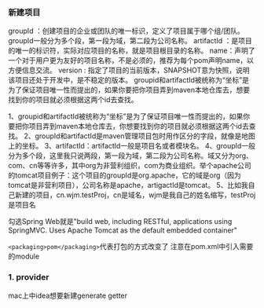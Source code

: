 

### 新建项目
groupId ：创建项目的企业或团队的唯一标识，定义了项目属于哪个组/团队。groupId一般分为多个段，第一段为域，第二段为公司名称。
artifactId ：是项目的唯一的标识符，实际对应项目的名称，就是项目根目录的名称。
name：声明了一个对于用户更为友好的项目名称，不是必须的，推荐为每个pom声明name，以方便信息交流。
version : 指定了项目的当前版本，SNAPSHOT意为快照，说明该项目还处于开发中，是不稳定的版本。
groupid和artifactId被统称为“坐标”是为了保证项目唯一性而提出的，如果你要把你项目弄到maven本地仓库去，想要找到你的项目就必须根据这两个id去查找。

1、groupid和artifactId被统称为“坐标”是为了保证项目唯一性而提出的，如果你要把你项目弄到maven本地仓库去，你想要找到你的项目就必须根据这两个id去查找。
2、groupId和artifactId是maven管理项目包时用作区分的字段，就像是地图上的坐标。
3、artifactId：artifactId一般是项目名或者模块名。
4、groupId一般分为多个段，这里我只说两段，第一段为域，第二段为公司名称。域又分为org、com、cn等等许多，其中org为非营利组织，com为商业组织。举个apache公司的tomcat项目例子：这个项目的groupId是org.apache，它的域是org（因为tomcat是非营利项目），公司名称是apache，artigactId是tomcat。
5、比如我自己新建的项目，cn.wjm.testProj，cn是域名，wjm是我自己的姓名缩写，testProj是项目名




勾选Spring Web就是"build web, including RESTful, applications using SpringMVC. Uses Apache Tomcat as the default embedded container"


`<packaging>pom</packaging>`代表打包的方式改变了
注意在pom.xml中引入需要的module

### 1. provider
mac上中idea想要新建generate getter